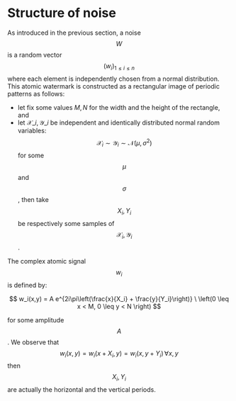 # Structure of noise

As introduced in the previous section, a noise $$W$$ is a random vector $$\left(w_i\right)_{1 \leq i \leq n}$$ where each element is independently chosen from a normal distribution. This atomic watermark is constructed as a rectangular image of periodic patterns as follows:

* let fix some values $M,N$ for the width and the height of the rectangle, and
* let $\mathcal{X}\_i, \mathcal{Y}\_i$ be independent and identically distributed normal random variables:
    $$
    \mathcal{X}_i \sim \mathcal{Y}_i \sim \mathcal{N}\left(\mu, \sigma^2\right)
    $$
  for some $$\mu$$ and $$\sigma$$, then take $$X_i, Y_i$$ be respectively some samples of $$\mathcal{X}_i, \mathcal{Y}_i$$.

The complex atomic signal $$w_i$$ is defined by:

$$
w_i(x,y) = A e^{2i\pi\left(\frac{x}{X_i} + \frac{y}{Y_i}\right)} \ \left(0 \leq x < M, 0 \leq y < N \right)
$$

for some amplitude $$A$$. We observe that $$w_i\left(x,y\right) = w_i\left(x + X_i, y\right) = w_i\left(x, y + Y_i\right) \, \forall x,y$$ then $$X_i, Y_i$$ are actually the horizontal and the vertical periods.
